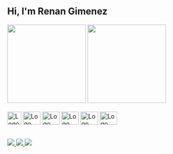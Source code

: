 ## Hi, I'm Renan Gimenez

<div>
  <img height="180em" src="https://github-readme-status.vercel.app/api?username=renan-gimenez&show_icons=true&theme=react&include_all_commits=true&count_private=true"/>
  <img height="180em" src="https://github-readme-status.vercel.app/api/top-langs/?username=renan-gimenez&layout=compact&langs_count=16&theme=react"/>
</div>

<div>
  <br>
  <img alt="Logo Git" height="30" width="32" src="https://cdn.worldvectorlogo.com/logos/git-icon.svg">
  <img alt="Logo Javascript" height="30" width="40" src="https://cdn.worldvectorlogo.com/logos/logo-javascript.svg">
  <img alt="Logo Typescript" height="30" width="40" src="https://cdn.worldvectorlogo.com/logos/typescript.svg">
  <img alt="Logo ReactJS" height="30" width="40" src="https://cdn.worldvectorlogo.com/logos/react-2.svg">
  <img alt="Logo HTML" height="30" width="40" src="https://cdn.worldvectorlogo.com/logos/html-1.svg">
  <img alt="Logo CSS" height="30" width="40" src="https://cdn.worldvectorlogo.com/logos/css-3.svg">
</div>

##

<div atyle="gap: 100">
  <a href="mailto:renangiimenez@gmail.com" target="_blank">
    <img src="https://img.shields.io/badge/Gmail-D14836?style=for-the-badge&logo=gmail&logoColor=white">
  </a>
  <a href="https://twitter.com/RenanSGimenez" target="_blank">
    <img src="https://img.shields.io/badge/Twitter-1DA1F2?style=for-the-badge&logo=twitter&logoColor=white">
  </a>
  <a href="https://linkedin.com/in/renan-gimenez/" target="_blank">
    <img src="https://img.shields.io/badge/LinkedIn-0077B5?style=for-the-badge&logo=linkedin&logoColor=white" target="_blank">
  </a>
</div>
